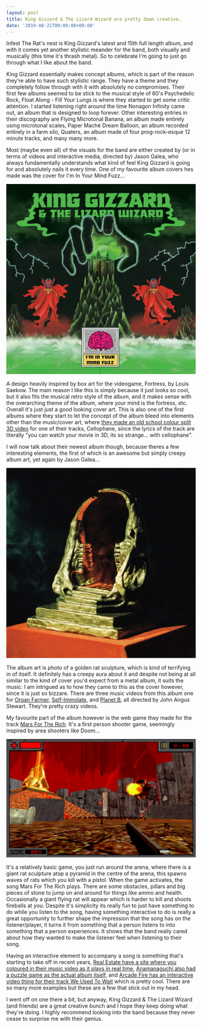 ```yaml
---
layout: post
title: King Gizzard & The Lizard Wizard are pretty damn creative.
date: '2019-08-21T00:00:00+00:00'
---
```

Infest The Rat's nest is King Gizzard's latest and 15th full length album, and with it comes yet another stylistic meander for the band, both visually and musically (this time it's thrash metal). So to celebrate I'm going to just go through what I like about the band. 

King Gizzard essentially makes concept albums, which is part of the reason they're able to have such stylistic range. They have a theme and they completely follow through with it with absolutely no compromises. Their first few albums seemed to be stick to the musical style of 60's Psychedelic Rock, Float Along - Fill Your Lungs is where they started to get some critic attention. I started listening right around the time Nonagon Infinity came out, an album that is designed to loop forever. Other interesting entries in their discography are Flying Microtonal Banana, an album made entirely using microtonal scales, Paper Maché Dream Balloon, an album recorded entirely in a farm silo, Quaters, an album made of four prog-rock-esque 12 minute tracks, and many many more. 

Most (maybe even all) of the visuals for the band are either created by (or in terms of videos and interactive media, directed by) Jason Galea, who always fundamentally understands what kind of feel King Gizzard is going for and absolutely nails it every time. One of my favourite album covers hes made was the cover for I'm In Your Mind Fuzz...

![I'm In Yyour Mind Fuzz by King Gizzard & The Lizard Wizard](/assets/posts/kg_im_in_your_mind.png)

A design heavily inspired by box art for the videogame, Fortress, by Louis Saekow. The main reason I like this is simply because it just looks so cool, but it also fits the musical retro style of the album, and it makes sense with the overarching theme of the album, where your mind is the fortress, etc. Overall it's just just a good looking cover art. 
This is also one of the first albums where they start to let the concept of the album bleed into elements other than the music/cover art, where [they made an old school colour split 3D video](https://youtu.be/6qwdxKkmhoc) for one of their tracks, Cellophane, since the lyrics of the track are literally "you can watch your movie in 3D, its so strange... with cellophane". 

I will now talk about their newest album though, because theres a few interesting elements, the first of which is an awesome but simply creepy album art, yet again by Jason Galea...

![Infest The Rats Nest by King Gizzard & The Lizard Wizard](/assets/posts/kg_rats_nest.png)

The album art is photo of a golden rat sculpture, which is kind of terrifying in of itself. It definitely has a creepy aura about it and despite not being at all similar to the kind of cover you'd expect from a metal album, it suits the music. I am intrigued as to how they came to this as the cover however, since it is just so bizzare. 
There are three music videos from this album one for [Organ Farmer](https://www.youtube.com/watch?v=Qskg6yvn8vc), [Self-Immolate](https://www.youtube.com/watch?v=cmAlQvDQGoI), and [Planet B](https://www.youtube.com/watch?v=qtTi_uyYynA), all directed by John Angus Stewart. They're pretty crazy videos. 

My favourite part of the album however is the web game they made for the track [Mars For The Rich](http://marsfortherich.com). It's a first person shooter game, seemingly inspired by area shooters like Doom...

![A screenshot of marsfortherich.com](/assets/posts/mars_for_rich.png)

It's a relatively basic game, you just run around the arena, where there is a giant rat sculpture atop a pyramid in the centre of the arena, this spawns waves of rats which you kill with a pistol. When the game activates, the song Mars For The Rich plays. There are some obstacles, pillars and big pieces of stone to jump on and around for things like ammo and health. Occasionally a giant flying rat will appear which is harder to kill and shoots fireballs at you. Despite it's simplicity its really fun to just have something to do while you listen to the song, having something interactive to do is really a great opportunity to further shape the impression that the song has on the listener/player, it turns it from something that a person listens to into something that a person experiences. It shows that the band really cared about how they wanted to make the listener feel when listening to their song. 

Having an interactive element to accompany a song is something that's starting to take off in recent years, [Real Estate have a site where you coloured in their music video as it plays in real time](http://stainedglassvideo.com), [Anamanaguchi also had a puzzle game as the actual album itself](http://www.torahhorse.com/index.php/portfolio/capsule-silence-xxiv-anamanaguchi/), and [Arcade Fire has an interactive video thing for their track We Used To Wait](http://www.thewildernessdowntown.com/) which is pretty cool. There are so many more examples but these are a few that stick out in my head. 

I went off on one there a bit, but anyway, King Gizzard & The Lizard Wizard (and friends) are a great creative bunch and I hope they keep doing what they're doing. I highly recommend looking into the band because they never cease to surprise me with their genius.